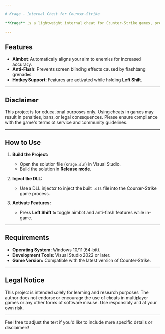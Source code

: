 ```yaml
---

# Krage - Internal Cheat for Counter-Strike

**Krage** is a lightweight internal cheat for Counter-Strike games, providing an **aimbot** and **anti-flash** functionality. It is designed for minimalism and efficiency, with features triggered by holding the **Left Shift** key.

---
```


## **Features**

- **Aimbot**: Automatically aligns your aim to enemies for increased accuracy.
- **Anti-Flash**: Prevents screen blinding effects caused by flashbang grenades.
- **Hotkey Support**: Features are activated while holding **Left Shift**.

---

## **Disclaimer**

This project is for educational purposes only. Using cheats in games may result in penalties, bans, or legal consequences. Please ensure compliance with the game's terms of service and community guidelines.

---

## **How to Use**

1. **Build the Project:**
   - Open the solution file (`Krage.sln`) in Visual Studio.
   - Build the solution in **Release mode**.

2. **Inject the DLL:**
   - Use a DLL injector to inject the built `.dll` file into the Counter-Strike game process.

3. **Activate Features:**
   - Press **Left Shift** to toggle aimbot and anti-flash features while in-game.

---

## **Requirements**

- **Operating System:** Windows 10/11 (64-bit).
- **Development Tools:** Visual Studio 2022 or later.
- **Game Version:** Compatible with the latest version of Counter-Strike.

---

## **Legal Notice**

This project is intended solely for learning and research purposes. The author does not endorse or encourage the use of cheats in multiplayer games or any other forms of software misuse. Use responsibly and at your own risk.

---

Feel free to adjust the text if you'd like to include more specific details or disclaimers!
